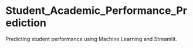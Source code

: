 # Student_Academic_Performance_Prediction
Predicting student performance using Machine Learning and Streamlit.
